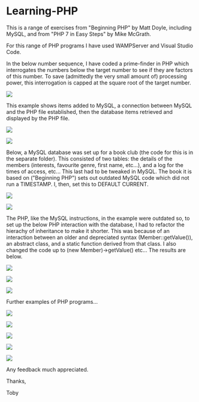# Learning-PHP
This is a range of exercises from "Beginning PHP" by Matt Doyle, including MySQL, and from "PHP 7 in Easy Steps" by Mike McGrath.

For this range of PHP programs I have used WAMPServer and Visual Studio Code.

In the below number sequence, I have coded a prime-finder in PHP which interrogates the numbers below the target number to see if they are factors of this number. To save (admittedly the very small amount of) processing power, this interrogation is capped at the square root of the target number.


![](https://github.com/tobyStone/Learning-PHP/blob/main/number_sequence.PNG)

This example shows items added to MySQL, a connection between MySQL and the PHP file established, then the database items retrieved and displayed by the PHP file.

![](https://github.com/tobyStone/Learning-PHP/blob/main/setupMySQL.PNG)

![](https://github.com/tobyStone/Learning-PHP/blob/main/get_fruit.PNG)

Below, a MySQL database was set up for a book club (the code for this is in the separate folder). This consisted of two tables: the details of the members (interests, favourite genre, first name, etc...), and a log for the times of access, etc... This last had to be tweaked in MySQL. The book it is based on ("Beginning PHP") sets out outdated MySQL code which did not run a TIMESTAMP. I, then, set this to DEFAULT CURRENT. 

![](https://github.com/tobyStone/Learning-PHP/blob/main/book_club_MySQL_access.PNG)

![](https://github.com/tobyStone/Learning-PHP/blob/main/book_club_MySQL_details.PNG)

The PHP, like the MySQL instructions, in the example were outdated so, to set up the below PHP interaction with the database, I had to refactor the hierachy of inheritance to make it shorter. This was because of an interaction between an older and depreciated syntax (Member::getValue()), an abstract class, and a static function derived from that class. I also changed the code up to (new Member)->getValue() etc... The results are below.

![](https://github.com/tobyStone/Learning-PHP/blob/main/book_club_front_page_1.PNG)

![](https://github.com/tobyStone/Learning-PHP/blob/main/book_club_front_page_2.PNG)

![](https://github.com/tobyStone/Learning-PHP/blob/main/book_club_deeeper_dive.PNG)

Further examples of PHP programs...

![](https://github.com/tobyStone/Learning-PHP/blob/main/right_justification.PNG)

![](https://github.com/tobyStone/Learning-PHP/blob/main/Fibonacci_sequence.PNG)

![](https://github.com/tobyStone/Learning-PHP/blob/main/membership_form.PNG)

![](https://github.com/tobyStone/Learning-PHP/blob/main/processed_form.PNG)

![](https://github.com/tobyStone/Learning-PHP/blob/main/homing_pidgeon.PNG)

Any feedback much appreciated.

Thanks,

Toby
